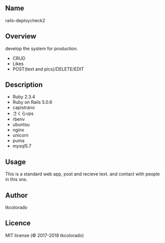 ## Name  
rails-deploycheck2  

## Overview
develop the system for production.  
- CRUD
- Likes
- POST(text and pics)/DELETE/EDIT

## Description
- Ruby 2.3.4  
- Ruby on Rails 5.0.6  
- capistrano    
- さくらvps  
- rbenv  
- ubuntsu   
- nginx  
- unicorn  
- puma  
- mysql5.7

## Usage
This is a standard web app, post and recieve text. and contact with people in this sns.

## Author
tkcolorado

## Licence
MIT license (© 2017-2018 tkcolorado)
